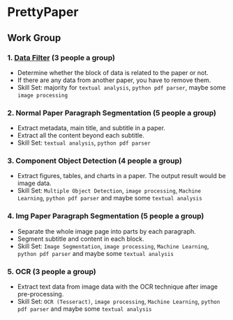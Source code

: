 # PrettyPaper

## Work Group

### 1. [Data Filter](https://github.com/x65github/IF.Lab-Workshop_Data-Filter) (3 people a group)
- Determine whether the block of data is related to the paper or not.
- If there are any data from another paper, you have to remove them.
- Skill Set: majority for ```textual analysis```, ```python pdf parser```, maybe some ```image processing```

### 2. Normal Paper Paragraph Segmentation (5 people a group)
- Extract metadata, main title, and subtitle in a paper.
- Extract all the content beyond each subtitle.
- Skill Set: ```textual analysis```, ```python pdf parser```

### 3. Component Object Detection (4 people a group)
- Extract figures, tables, and charts in a paper. The output result would be image data.
- Skill Set: ```Multiple Object Detection```, ```image processing```, ```Machine Learning```, ```python pdf parser``` and maybe some ```textual analysis```

### 4. Img Paper Paragraph Segmentation (5 people a group)
- Separate the whole image page into parts by each paragraph.
- Segment subtitle and content in each block.
- Skill Set: ```Image Segmentation```, ```image processing```, ```Machine Learning```, ```python pdf parser``` and maybe some ```textual analysis```

### 5. OCR (3 people a group)
- Extract text data from image data with the OCR technique after image pre-processing.
- Skill Set: ```OCR (Tesseract)```, ```image processing```, ```Machine Learning```, ```python pdf parser``` and maybe some ```textual analysis```
